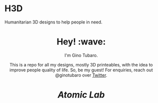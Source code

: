# H3D
Humanitarian 3D designs to help people in need.


<h1 align='center'> Hey! :wave:</h1>
<p align='center'>
I'm Gino Tubaro.
</p>
<p align='center'>This is a repo for all my designs, mostly 3D printeables, with the idea to improve people quality of life. So, be my guest! For enquiries, reach out @ginotubaro over <a href="https://twitter.com/ginotubaro">Twitter</a>.</p>

<h1 align='center'><i>Atomic Lab</i></h1>
